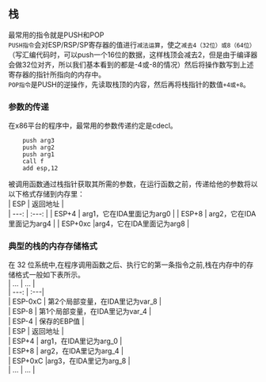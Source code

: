 ## 栈  
最常用的指令就是PUSH和POP  
`PUSH指令`会对ESP/RSP/SP寄存器的值进行`减法运算`，使之`减去4（32位）或8（64位）`（写汇编代码时，可以push一个16位的数据，这样栈顶会减去2，但是由于编译器会做32位对齐，所以我们基本看到的都是-4或-8的情况）然后将操作数写到上述寄存器的指针所指向的内存中。  
`POP指令`是PUSH的逆操作，先读取栈顶的内容，然后再将栈指针的数值`+4或+8`。  

### 参数的传递  
在x86平台的程序中，最常用的参数传递约定是cdecl。  
```
	push arg3
	push arg2  
	push arg1
	call f
	add esp,12  
```
被调用函数通过栈指针获取其所需的参数，在运行函数之前，传递给他的参数将以以下格式存储到内存里：  
| ESP | 返回地址 |  
| ---: | :---: |
| ESP+4 | arg1，它在IDA里面记为arg0 |
| ESP+8 | arg2，它在IDA里面记为arg4 |
| ESP+0xc |arg4，它在IDA里面记为arg8 |   

### 典型的栈的内存存储格式  

在 32 位系统中,在程序调用函数之后、执行它的第一条指令之前,栈在内存中的存储格式一般如下表所示。    
| ... | ... |  
| ---: | :---|  
| ESP-0xC | 第2个局部变量，在IDA里记为var_8 |  
| ESP-8 | 第1个局部变量，在IDA里记为var_4 |  
| ESP-4 | 保存的EBP值 |    
| ESP | 返回地址 |  
| ESP+4 | arg1，在IDA里记为arg_0 |  
| ESP+8 | arg2，在IDA里记为arg_4 |  
| ESP+0xC |arg3，在IDA里记为arg_8 |  
| ... | ... |  
